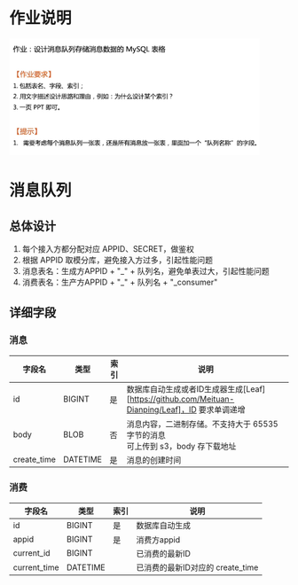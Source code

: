 # 作业说明

<img src="作业.png" alt="作业" style="zoom:60%;" />

# 消息队列

## 总体设计

1. 每个接入方都分配对应 APPID、SECRET，做鉴权
2. 根据 APPID 取模分库，避免接入方过多，引起性能问题
3. 消息表名：生成方APPID + "_" + 队列名，避免单表过大，引起性能问题
4. 消费表名：生产方APPID + "_" + 队列名 +  "_consumer"

## 详细字段

### 消息

| 字段名      | 类型     | 索引 | 说明                                                         |
| ----------- | -------- | ---- | ------------------------------------------------------------ |
| id          | BIGINT   | 是   | 数据库自动生成或者ID生成器生成[Leaf][https://github.com/Meituan-Dianping/Leaf]，ID 要求单调递增 |
| body        | BLOB     | 否   | 消息内容，二进制存储。不支持大于 65535 字节的消息<br />可上传到 s3，body 存下载地址 |
| create_time | DATETIME | 是   | 消息的创建时间                                               |

### 消费

| 字段名       | 类型     | 索引 | 说明                             |
| ------------ | -------- | ---- | -------------------------------- |
| id           | BIGINT   | 是   | 数据库自动生成                   |
| appid        | BIGINT   | 是   | 消费方appid                      |
| current_id   | BIGINT   |      | 已消费的最新ID                   |
| current_time | DATETIME |      | 已消费的最新ID对应的 create_time |

